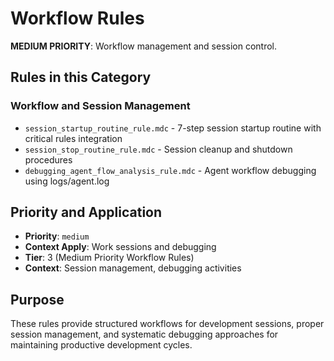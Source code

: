 # Workflow Rules

**MEDIUM PRIORITY**: Workflow management and session control.

## Rules in this Category

### **Workflow and Session Management**
- `session_startup_routine_rule.mdc` - 7-step session startup routine with critical rules integration
- `session_stop_routine_rule.mdc` - Session cleanup and shutdown procedures
- `debugging_agent_flow_analysis_rule.mdc` - Agent workflow debugging using logs/agent.log

## Priority and Application

- **Priority**: `medium`
- **Context Apply**: Work sessions and debugging
- **Tier**: 3 (Medium Priority Workflow Rules)
- **Context**: Session management, debugging activities

## Purpose

These rules provide structured workflows for development sessions, proper session management, and systematic debugging approaches for maintaining productive development cycles.
